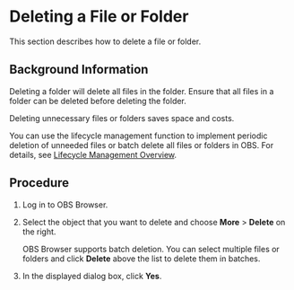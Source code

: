 # Deleting a File or Folder<a name="en-us_topic_0045853551"></a>

This section describes how to delete a file or folder.

## Background Information<a name="s365083ada63d40cfb193b867b568ff43"></a>

Deleting a folder will delete all files in the folder. Ensure that all files in a folder can be deleted before deleting the folder.

Deleting unnecessary files or folders saves space and costs.

You can use the lifecycle management function to implement periodic deletion of unneeded files or batch delete all files or folders in OBS. For details, see  [Lifecycle Management Overview](lifecycle-management-overview-(browser).md).

## Procedure<a name="s3290b712dbe84cd58e3dc7d2c78610bf"></a>

1.  Log in to OBS Browser.
2.  Select the object that you want to delete and choose  **More**  \>  **Delete**  on the right.

    OBS Browser supports batch deletion. You can select multiple files or folders and click  **Delete**  above the list to delete them in batches.

3.  In the displayed dialog box, click  **Yes**.

